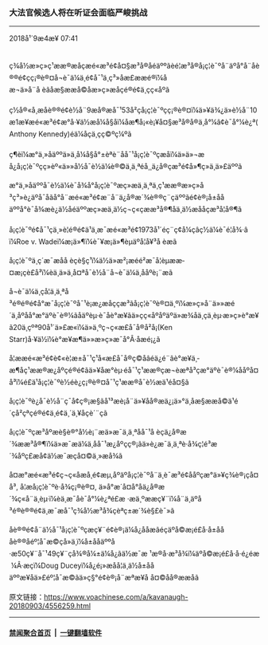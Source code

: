 ### 大法官候选人将在听证会面临严峻挑战
------------------------

<div class="published">
 <span class="date" title="ä¸­å½æ¶é´">
  <time datetime="2018-09-04T07:41:18+08:00">
   2018å¹´9æ4æ¥ 07:41
  </time>
 </span>
</div>
<br/>
<div class="wsw">
 <p>
  ç¾å½æ»ç»ç¹ææ®æåçæé«æ³é¢å¤§æ³å®åéäººãèé¦æ³å®å¡ç¦è¯ºå¨äºå°å¨åè®®é¢çç¡®è®¤å¬è¯ä¼ä¸é¢å¯¹ä¸ç³»åæ£ææé®ï¼åæ¬ä»å¨å èãåæ§ææå©åæ»ç»æåç­é®é¢ä¸çç«åºã
  <br/>
  <br/>
  ç½å®«å¸æåè®®é¢è½å¨9æå®æå¯¹53å²çå¡ç¦è¯ºçç¡®è®¤ï¼ä»¥ä¾¿ä»è½å¨10æ1æ¥æé«æ³é¢æ°å·¥ä½æå¼å§åï¼åæ¶å¡«è¡¥å¤§æ³å®å®ä¸å°¼â¢è¯å°¼è¿ª(Anthony Kennedy)éä¼åçä¸çç©ºç¼ºã
  <br/>
  <br/>
  ç¶èï¼æ°ä¸»åäººä»ä¸å¼å§å°±èªè¨åå¯¹å¡ç¦è¯ºçæåï¼ä»ä»¬æå¿å¡ç¦è¯ºçç»èº«ä»»å½å¯è½ä¼è®©ä¸ä¸ªéå¸¸ä¿å®çæ³é¢å»¶ç»­ä¸ä»£äººã
 </p>
 <p>
  æ°ä¸»åäººå¯è½ä¼è¯å¾å°å¡ç¦è¯ºæç»æä¸ä¸ªä¸ç¹ææ®æ»ç»å³ç³»è¿äºå¯åãå°å¨æé«æ³é¢æ¨å¨ä¿å®æ´¾è®®ç¨çäººãé¢è®¡å±ååäººå°è¯å¾æè¿ä½åéäººæç»æä¸ä½ç¬ç«çææ³å®¶åä¸ä½æååçæ³å­¦å®¶ã
  <br/>
  <br/>
  å¡ç¦è¯ºé¢å¯¹çä¸»è¦é®é¢ä¹ä¸æ¯æé«æ³é¢1973å¹´éç¨ç¢å¼çâç½ä¼è¯é¦å¾·â ï¼Roe v. Wadeï¼æ¡ä»¶ï¼è¯¥æ¡ä»¶èµäºå¦å¥³å èæã
 </p>
 <p>
  å¡ç¦è¯ºä¸ç´æ¯æåå èçè§ç¹ï¼ä½ä»æ²¡æéé²æ¯å¦èµææ­¤æ¡çè£å³ï¼èä¸ä»ä¸å¤ªå¯è½å¨å¬è¯ä¼ä¸ååºè¡¨æã
 </p>
 <p>
  å¬è¯ä¼ä¸çå¦ä¸ä¸ªå³é®é®é¢å°æ¯å¡ç¦è¯ºå¯¹è¡æ¿æåççæ³ãå¡ç¦è¯ºè®¤ä¸ºï¼æ»ç»å¨ä»»æé´ä¸åºåå°æ°äºè¯è®¼ãåäºèµ·è¯åè°æ¥ãä»çç«åºåºäºä»æ¾åä¸çä¸èµ·æ»ç»è°æ¥ã20ä¸çºª90å¹´ä»£æ«ï¼ä»ä¸ºç¬ç«æ£å¯å®å²å¡(Ken Starr)å·¥ä½ï¼è°æ¥æ¶ä»»æ»ç»æ¯å°Â·åæé¡¿ã
 </p>
 <p>
  å¦ææé«æ³é¢è¢«è¦æ±å¯¹ç¹å«æ£å¯å®ç©åâéä¿é¨âè°æ¥ä¸­æ¶åç¹ææ®æ¿åºçé®é¢ãä»¥åæ°èµ·éå¯¹ç¹ææ®çæ¬èæªå³çæ°äºè¯è®¼ååºå¤å³ï¼é£ä¹å¡ç¦è¯ºè½éè¿ç¡®è®¤å¯¹ç¹ææ®å¯è½æä¹éå¤§ã
 </p>
 <p>
  å¡ç¦è¯ºè¿å¯è½å¨ç¯å¢ç®¡æ§ãå¹³æè¡å¨ä»¥åå®æä¿¡ä»°ä¸åæ§ææå©ä¹é´çå²çªç­é®é¢ä¸é¢ä¸´ä¸¥åçè´¨çã
 </p>
 <p>
  å¡ç¦è¯ºçæ³åº­æè§è®°å½è¡¨æä»æ¯ä¸ä¸ªåå¯¹å èçä¿å®æ´¾ææ³å®¶ï¼ä»æ¯æä¼ä¸åå¯¹æ¿åºçç®¡ãä»è¿æ¯ä¸ä¸ªè·å¾ç¦é³æ´¾åºç£æå¢ä½æ¯æçå¤©ä¸»æå¾ã
 </p>
 <p>
  å¤æ°æé«æ³é¢ç¬ç«åæå¸é¢æµ,åºäºå¡ç¦è¯ºå¨ä¸è¯æ³é¢ååºçæ°ä»¥ç¾è®¡çå¤å³, å¦æå¡ç¦è¯ºè·å¾ç¡®è®¤, ä»å°æ´å¤å°åä¿å®æ´¾ç«å¨ä¸èµ·ï¼èä¸æ¯åè¯å°¼è¿ªé£æ ·æä¸ºææç¥¨ï¼å¨ä¸äºå³é®è®®é¢ä¸æ¯æå¯¹ç¾å½æ³å¾çèªç±æ´¾è§£è¯»ã
 </p>
 <p>
  åè®®é¢å¨ä½å¯¹å¡ç¦è¯ºçæç¥¨é¢è®¡ä¼å¿ååæãéçäºå©æ¡é£å·å±åååè®®åéº¦å¯æ©çå»ä¸ï¼å±ååäººå·æ50ç¥¨å¯¹49ç¥¨çå¾®å¼±ä¼å¿ãä½æ¯æ ¹æ®å·æ³å¾ï¼äºå©æ¡é£å·å·é¿éæ ¼Â·æçï¼Doug Duceyï¼å¿é¡»æåå¦ä¸ä½å±ååäººæ¥åä»£éº¦å¯æ©ãä»ç§°é¢è®¡å¨æªæ¥å å¤©åå®ææåã
 </p>
 <p>
 </p>
</div>

原文链接：https://www.voachinese.com/a/kavanaugh-20180903/4556259.html


------------------------
#### [禁闻聚合首页](https://github.com/gfw-breaker/banned-news/blob/master/README.md) &nbsp;|&nbsp;  [一键翻墙软件](https://github.com/gfw-breaker/nogfw/blob/master/README.md)